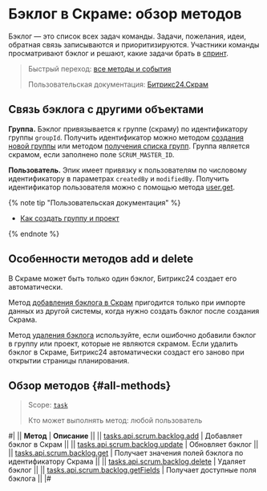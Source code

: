 # Бэклог в Скраме: обзор методов

Бэклог — это список всех задач команды. Задачи, пожелания, идеи, обратная связь записываются и приоритизируются. Участники команды просматривают бэклог и решают, какие задачи брать в [спринт](../sprint/index.md).

> Быстрый переход: [все методы и события](#all-methods) 
> 
> Пользовательская документация: [Битрикс24.Скрам](https://helpdesk.bitrix24.ru/open/13660630/)

## Связь бэклога с другими объектами

**Группа.** Бэклог привязывается к группе (скраму) по идентификатору группы `groupId`. Получить идентификатор можно методом [создания новой группы](../../sonet-group-create.md) или методом [получения списка групп](../../socialnetwork-api-workgroup-list.md). Группа является скрамом, если заполнено поле `SCRUM_MASTER_ID`.

**Пользователь.** Эпик имеет привязку к пользователям по числовому идентификатору в параметрах `createdBy` и `modifiedBy`. Получить идентификатор пользователя можно с помощью метода [user.get](../../../user/user-get.md).

{% note tip "Пользовательская документация" %}

- [Как создать группу и проект](https://helpdesk.bitrix24.ru/open/22699004/)

{% endnote %}

## Особенности методов add и delete

В Скраме может быть только один бэклог, Битрикс24 создает его автоматически.

Метод [добавления бэклога в Скрам](./tasks-api-scrum-backlog-add.md) пригодится только при импорте данных из другой системы, когда нужно создать бэклог после создания Скрама.

Метод [удаления бэклога](./tasks-api-scrum-backlog-delete.md) используйте, если ошибочно добавили бэклог в группу или проект, которые не являются скрамом. Если удалить бэклог в Скраме, Битрикс24 автоматически создаст его заново при открытии страницы планирования.

## Обзор методов {#all-methods}

> Scope: [`task`](../../../scopes/permissions.md)
>
> Кто может выполнять метод: любой пользователь

#|
|| **Метод** | **Описание** ||
|| [tasks.api.scrum.backlog.add](./tasks-api-scrum-backlog-add.md) | Добавляет бэклог в Скрам ||
|| [tasks.api.scrum.backlog.update](./tasks-api-scrum-backlog-update.md) | Обновляет бэклог ||
|| [tasks.api.scrum.backlog.get](./tasks-api-scrum-backlog-get.md) | Получает значения полей бэклога по идентификатору Скрама ||
|| [tasks.api.scrum.backlog.delete](./tasks-api-scrum-backlog-delete.md) | Удаляет бэклог ||
|| [tasks.api.scrum.backlog.getFields](./tasks-api-scrum-backlog-get-fields.md) | Получает доступные поля бэклога ||
|#
